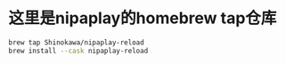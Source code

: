 # 这里是nipaplay的homebrew tap仓库

```bash
brew tap Shinokawa/nipaplay-reload
brew install --cask nipaplay-reload
```
